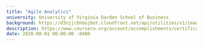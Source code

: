 ```yaml
---
title: "Agile Analytics"
university: University of Virginia Darden School of Business
background: https://d3njjcbhbojbot.cloudfront.net/api/utilities/v1/imageproxy/https://coursera-university-assets.s3.amazonaws.com/f2/9b83af4f4a200e807feeb2969f02c9/uva_logo.png?auto=format%2Ccompress&dpr=1&w=80&h=80
description: https://www.coursera.org/account/accomplishments/certificate/WRUY92QWRXGL
date: 2020-08-01 00:00:00 -0400
---
```

